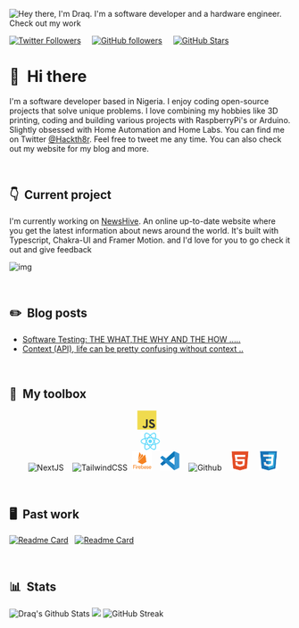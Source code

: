 ![Hey there, I'm Draq. I'm a software developer and a hardware engineer. Check out my work](https://github.com/draqist/draqist/raw/master/header.gif)

 [![Twitter Followers](https://img.shields.io/twitter/follow/Hackth8r?color=0E7FC0&logo=twitter&style=for-the-badge&label=Twitter)](https://twitter.com/Hackth8r) &nbsp; &nbsp; [![GitHub followers](https://img.shields.io/github/followers/draqist?logo=GitHub&style=for-the-badge)](https://github.com/draqist) &nbsp; &nbsp; [![GitHub Stars](https://img.shields.io/github/stars/draqist?logo=github&style=for-the-badge)](https://github.com/draqist) &nbsp; 

# 👋 &nbsp;Hi there

I'm a software developer based in Nigeria. I enjoy coding open-source projects that solve unique problems. I love combining my hobbies like 3D printing, coding and building various projects with RaspberryPi's or Arduino. Slightly obsessed with Home Automation and Home Labs. You can find me on Twitter [@Hackth8r](https://twitter.com/Hackth8r). Feel free to tweet me any time. 
You can also check out my website [](https://Cyris.io) for my blog and more.

&nbsp;

## 👇 &nbsp;Current project

I'm currently working on [NewsHive](https://newshive.vercel.app). An online up-to-date website where you get the latest information about news around the world. It's built with Typescript, Chakra-UI and Framer Motion. and I'd love for you to go check it out and give feedback 

![img](https://i.ibb.co/Z1QT3sf/newshive.png)

&nbsp;

## ✏️ &nbsp;Blog posts

<!-- BLOG-POST-LIST:START -->
- [Software Testing: THE WHAT,THE WHY AND THE HOW .....](https://draq.hashnode.dev/software-testing-the-beginners-guide)
- [Context (API), life can be pretty confusing without context ..](https://draq.hashnode.dev/software-testing-the-beginners-guide)
<!-- BLOG-POST-LIST:END -->

&nbsp;

## 🧰 &nbsp;My toolbox
<p align='center'>
<img  src="https://raw.githubusercontent.com/devicons/devicon/1119b9f84c0290e0f0b38982099a2bd027a48bf1/icons/javascript/javascript-original.svg" alt="JavaScript" width="35" height ="35"/> &nbsp;&nbsp; <img  src="https://raw.githubusercontent.com/devicons/devicon/1119b9f84c0290e0f0b38982099a2bd027a48bf1/icons/react/react-original.svg" alt="ReactJS" width="35" height ="35" style="margin:0 auto; display:block;"/> &nbsp;&nbsp; <img  src="https://github.com/CyrisXD/CyrisXD/raw/master/assets/NextJS.png" alt="NextJS"/> &nbsp;&nbsp; <img  src="https://github.com/CyrisXD/CyrisXD/raw/master/assets/TailwindCSS.png" alt="TailwindCSS"/> &nbsp;<img src="https://raw.githubusercontent.com/devicons/devicon/1119b9f84c0290e0f0b38982099a2bd027a48bf1/icons/firebase/firebase-plain-wordmark.svg" alt="Firebase" width="35" height ="35"/> &nbsp;&nbsp; <img  src="https://raw.githubusercontent.com/devicons/devicon/1119b9f84c0290e0f0b38982099a2bd027a48bf1/icons/vscode/vscode-original.svg" alt="VSCode" width="35" height ="35"/> &nbsp;&nbsp; <img  src="https://github.com/CyrisXD/CyrisXD/raw/master/assets/Github.png" alt="Github"/> &nbsp;&nbsp; <img  src="https://raw.githubusercontent.com/devicons/devicon/1119b9f84c0290e0f0b38982099a2bd027a48bf1/icons/html5/html5-plain.svg" alt="HTML5" width="35" height ="35"/> &nbsp;&nbsp; <img  src="https://raw.githubusercontent.com/devicons/devicon/1119b9f84c0290e0f0b38982099a2bd027a48bf1/icons/css3/css3-original.svg" alt="CSS3" width="35" height ="35"/>
</p>

&nbsp;

## 🖥 &nbsp;Past work

[![Readme Card](https://github-readme-stats.vercel.app/api/pin/?username=draqist&repo=flix&bg_color=0d1116&title_color=ce09ec&text_color=a4aacb&icon_color=007ec6)](https://github.com/draqist/flix) &nbsp; [![Readme Card](https://github-readme-stats.vercel.app/api/pin/?username=draqist&repo=NEWSHIVE&bg_color=0d1116&title_color=ce09ec&text_color=a4aacb&icon_color=007ec6)](https://github.com/draqist/NEWSHIVE)

&nbsp;

## 📊 &nbsp;Stats

![Draq's Github Stats](https://github-readme-stats.vercel.app/api?username=draqist&show_icons=true&bg_color=0d1116&title_color=ce09ec&text_color=a4aacb&icon_color=007ec6)
 <img height="180em" src="https://github-readme-stats.vercel.app/api/top-langs/?username=draqist&theme=dark&layout=compact" />
![GitHub Streak](https://github-readme-streak-stats.herokuapp.com/?user=draqist&theme=dark&count_private=true&bg_color=0d1116&title_color=ce09ec&text_color=a4aacb&icon_color=007ec6)
